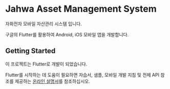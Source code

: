 # Jahwa Asset Management System

자화전자 모바일 자산관리 시스템 입니다.  
  
구글의 Flutter를 활용하여 Android, iOS 모바일 앱을 개발합니다.  

## Getting Started

이 프로젝트는 Flutter로 개발이 되었습니다.  
  
Flutter를 시작하는 데 도움이 필요하면 자습서, 샘플, 모바일 개발 지침 및 전체 API 참조를 제공하는 [온라인 설명서](https://flutter-ko.dev/docs)를 참조하십시오.  


